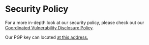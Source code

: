 # Security Policy
For a more in-depth look at our security policy, please check out our
[Coordinated Vulnerability Disclosure Policy](https://openai.com/security/disclosure/#:~:text=Disclosure%20Policy,-Security%20is%20essential&text=OpenAI%27s%20coordinated%20vulnerability%20disclosure%20policy,expect%20from%20us%20in%20return.).

Our PGP key can located [at this address.](https://cdn.openai.com/security.txt)
